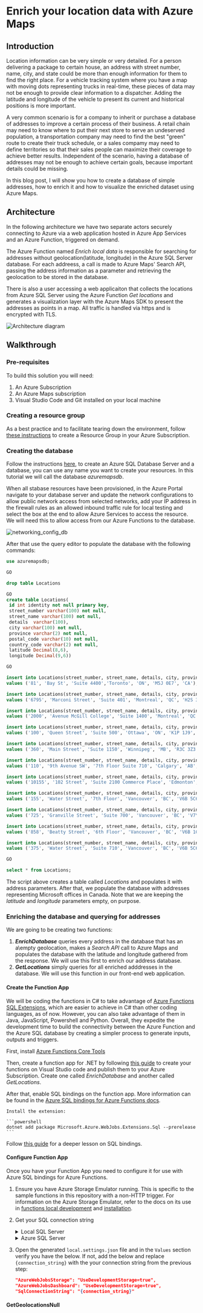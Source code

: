 # Enrich your location data with Azure Maps

## Introduction

Location information can be very simple or very detailed. For a person delivering a package to certain house, an address with street number, name, city, and state could be more than enough information for them to find the right place. For a vehicle tracking system where you have a map with moving dots representing trucks in real-time, these pieces of data may not be enough to provide clear information to a dispatcher. Adding the latitude and longitude of the vehicle to present its current and historical positions is more important. 

A very common scenario is for a company to inherit or purchase a database of addresses to improve a certain process of their business. A retail chain may need to know where to put their next store to serve an undeserved population, a transportation company may need to find the best "green" route to create their truck schedule, or a sales compamy may need to define territories so that their sales people can maximize their coverage to achieve better results. Independent of the scenario, having a database of addresses may not be enough to achieve certain goals, because important details could be missing.

In this blog post, I will show you how to create a database of simple addresses, how to enrich it and how to visualize the enriched dataset using Azure Maps.

## Architecture

In the following architecture we have two separate actors securely connecting to Azure via a web application hosted in Azure App Services and an Azure Function, triggered on demand. 

The Azure Function named _Enrich local data_ is responsible for searching for addresses without geolocation(latitude, longitude) in the Azure SQL Server database. For each addreess, a call is made to Azure Maps' Search API, passing the address information as a parameter and retrieving the geolocation to be stored in the database.

There is also a user accessing a web applicaiton that collects the locations from Azure SQL Server using the Azure Function _Get locations_ and generates a visualization layer with the Azure Maps SDK to present the addresses as points in a map. All traffic is handled via https and is encrypted with TLS.

![Architecture diagram](https://user-images.githubusercontent.com/1051195/214759203-1ea95346-68b1-418b-a82d-454cf5084437.png)

## Walkthrough

### Pre-requisites

To build this solution you will need:

1. An Azure Subscription
2. An Azure Maps subscription
3. Visual Studio Code and Git installed on your local machine

### Creating a resource group

As a best practice and to facilitate tearing down the environment, follow [these instructions](https://learn.microsoft.com/en-us/azure/azure-resource-manager/management/manage-resource-groups-portal#create-resource-groups) to create a Resource Group in your Azure Subscription.

### Creating the database

Follow the instructions [here](https://learn.microsoft.com/en-us/azure/azure-sql/database/single-database-create-quickstart?view=azuresql&tabs=azure-portal), to create an Azure SQL Database Server and a database, you can use any name you want to create your resources. In this tutorial we will call the database _azuremapsdb_.

When all stabase resources have been provisioned, in the Azure Portal navigate to your database server and update the network configurations to allow public network access from selected networks, add your IP address in the firewall rules as an allowed inbound traffic rule for local testing and select the box at the end to allow Azure Services to access the resource. We will need this to allow access from our Azure Functions to the database.

![networking_config_db](https://user-images.githubusercontent.com/1051195/214764219-c2f837ca-ffc3-47b1-8fda-ea75bf184914.png)

After that use the query editor to populate the database with the following commands:

```sql
use azuremapsdb;

GO

drop table Locations

GO 
create table Locations(
 id int identity not null primary key,
 street_number varchar(100) not null,
 street_name varchar(100) not null,
 details  varchar(100),
 city varchar(100) not null,
 province varchar(2) not null,
 postal_code varchar(10) not null,
 country_code varchar(2) not null,
 latitude Decimal(8,6),
 longitude Decimal(9,6))

GO 

insert into Locations(street_number, street_name, details, city, province, postal_code, country_code)
values ('81', 'Bay St', 'Suite 4400','Toronto', 'ON', 'M5J 0E7', 'CA');

insert into Locations(street_number, street_name, details, city, province, postal_code, country_code)
values ('6795', 'Marconi Street', 'Suite 401', 'Montreal', 'QC', 'H2S 3J9', 'CA');

insert into Locations(street_number, street_name, details, city, province, postal_code, country_code)
values ('2000', 'Avenue McGill College', 'Suite 1400', 'Montreal', 'QC', 'H3A 3H3', 'CA');

insert into Locations(street_number, street_name, details, city, province, postal_code, country_code)
values ('100', 'Queen Street', 'Suite 500', 'Ottawa', 'ON', 'K1P 1J9', 'CA');

insert into Locations(street_number, street_name, details, city, province, postal_code, country_code)
values ('360', 'Main Street', 'Suite 1150', 'Winnipeg', 'MB', 'R3C 3Z3', 'CA');

insert into Locations(street_number, street_name, details, city, province, postal_code, country_code)
values ('110', '9th Avenue SW', '7th Floor Suite 710', 'Calgary', 'AB', 'T2P 0T1', 'CA');

insert into Locations(street_number, street_name, details, city, province, postal_code, country_code)
values ('10155', '102 Street', 'Suite 2100 Commerce Place', 'Edmonton', 'AB', 'T5J 4G8', 'CA');

insert into Locations(street_number, street_name, details, city, province, postal_code, country_code)
values ('155', 'Water Street', '7th Floor', 'Vancouver', 'BC', 'V6B 5C6', 'CA');

insert into Locations(street_number, street_name, details, city, province, postal_code, country_code)
values ('725', 'Granville Street', 'Suite 700', 'Vancouver', 'BC', 'V7Y 1G5', 'CA');

insert into Locations(street_number, street_name, details, city, province, postal_code, country_code)
values ('858', 'Beatty Street', '6th Floor', 'Vancouver', 'BC', 'V6B 1C1', 'CA');

insert into Locations(street_number, street_name, details, city, province, postal_code, country_code)
values ('375', 'Water Street', 'Suite 710', 'Vancouver', 'BC', 'V6B 5C6', 'CA');

GO

select * from Locations;

```
The script above creates a table called _Locations_ and populates it with address parameters. After that, we populate the database with addresses representing Microsoft offices in Canada. Note that we are keeping the _latitude_ and _longitude_ parameters empty, on purpose.

### Enriching the database and querying for addresses

We are going to be creating two functions: 

1. **_EnrichDatabase_** queries every address in the database that has an a\empty geolocation, makes a _Search API_ call to Azure Maps and populates the database with the latitude and longitude gathered from the response. We will use this first to enrich our address database.
2. **_GetLocations_** simply queries for all enriched adddresses in the database. We will use this function in our front-end web application.

#### Create the Function App

We will be coding the functions in C# to take advantage of [Azure Functions SQL Extensions](https://learn.microsoft.com/en-us/azure/azure-functions/functions-bindings-azure-sql), which are easier to achieve in C# than other coding languages, as of now. However, you can also take advantage of them in Java, JavaScript, Powershell and Python. Overall, they expedite the development time to build the connectivity between the Azure Function and the Azure SQL database by creating a simpler process to generate inputs, outputs and triggers.

First, install [Azure Functions Core Tools](https://docs.microsoft.com/azure/azure-functions/functions-run-local)

Then, create a function app for .NET by following [this guide](https://learn.microsoft.com/en-us/azure/azure-functions/create-first-function-vs-code-csharp?tabs=in-process) to create your functions on Visual Studio code and publish them to your Azure Subscription. Create one called _EnrichDatabase_ and another called _GetLocations_. 

After that, enable SQL bindings on the function app. More information can be found in the [Azure SQL bindings for Azure Functions docs](https://aka.ms/sqlbindings).

    Install the extension:

    ```powershell
    dotnet add package Microsoft.Azure.WebJobs.Extensions.Sql --prerelease
    ```
    
Follow [this guide](https://github.com/Azure/azure-functions-sql-extension/blob/main/docs/SetupGuide_Dotnet.md) for a deeper lesson on SQL bindings.

#### Configure Function App

Once you have your Function App you need to configure it for use with Azure SQL bindings for Azure Functions.

1. Ensure you have Azure Storage Emulator running. This is specific to the sample functions in this repository with a non-HTTP trigger. For information on the Azure Storage Emulator, refer to the docs on its use in [functions local development](https://docs.microsoft.com/azure/azure-functions/functions-app-settings#azurewebjobsstorage) and [installation](https://docs.microsoft.com/azure/storage/common/storage-use-emulator#get-the-storage-emulator).

2. Get your SQL connection string

   <details>
   <summary>Local SQL Server</summary>
   - Use this connection string, replacing the placeholder values for the database and password.</br>
    </br>
    <code>Server=localhost;Initial Catalog={db_name};Persist Security Info=False;User ID=sa;Password={your_password};</code>
   </details>

   <details>
   <summary>Azure SQL Server</summary>
   - Browse to the SQL Database resource in the <a href="https://ms.portal.azure.com/">Azure portal</a></br>
   - In the left blade click on the <b>Connection Strings</b> tab</br>
   - Copy the <b>SQL Authentication</b> connection string</br>
    </br>
    (<i>Note: when pasting in the connection string, you will need to replace part of the connection string where it says '{your_password}' with your Azure SQL Server password</i>)
   </details>

3. Open the generated `local.settings.json` file and in the `Values` section verify you have the below. If not, add the below and replace `{connection_string}` with the your connection string from the previous step:

    ```json
    "AzureWebJobsStorage": "UseDevelopmentStorage=true",
    "AzureWebJobsDashboard": "UseDevelopmentStorage=true",
    "SqlConnectionString": "{connection_string}"
    ```


#### GetGeolocationsNull


